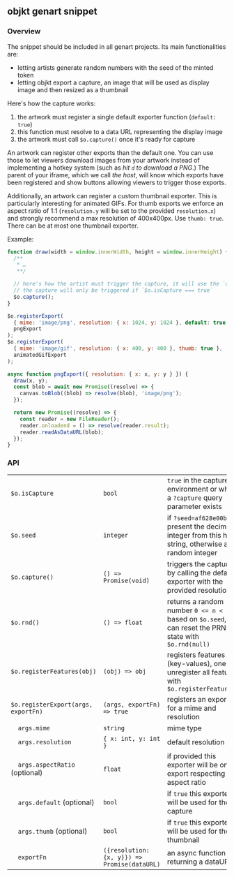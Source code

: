 ## objkt genart snippet

### Overview

The snippet should be included in all genart projects.
Its main functionalities are:
- letting artists generate random numbers with the seed of the minted token
- letting objkt export a capture, an image that will be used as display image and then resized as a thumbnail

Here's how the capture works:

1. the artwork must register a single default exporter function (`default: true`)
2. this function must resolve to a data URL representing the display image
3. the artwork must call `$o.capture()` once it's ready for capture

An artwork can register other exports than the default one. You can use those to let viewers download images from your artwork instead of implementing a hotkey system (such as *hit `d` to download a PNG*.) The parent of your iframe, which we call *the host*, will know which exports have been registered and show buttons allowing viewers to trigger those exports.

Additionally, an artwork can register a custom thumbnail exporter. This is particularly interesting for animated GIFs. For thumb exports we enforce an aspect ratio of 1:1 (`resolution.y` will be set to the provided `resolution.x`) and strongly recommend a max resolution of 400x400px. Use `thumb: true`. There can be at most one thumbnail exporter.

Example:

```js
function draw(width = window.innerWidth, height = window.innerHeight) {
  /** 
   * …
   **/

  // here's how the artist must trigger the capture, it will use the `default` exporter with the provided resolution
  // the capture will only be triggered if `$o.isCapture === true`
  $o.capture();
}

$o.registerExport(
  { mime: 'image/png', resolution: { x: 1024, y: 1024 }, default: true },
  pngExport
);
$o.registerExport(
  { mime: 'image/gif', resolution: { x: 400, y: 400 }, thumb: true },
  animatedGifExport
);

async function pngExport({ resolution: { x: x, y: y } }) {
  draw(x, y);
  const blob = await new Promise((resolve) => {
    canvas.toBlob((blob) => resolve(blob), 'image/png');
  });

  return new Promise((resolve) => {
    const reader = new FileReader();
    reader.onloadend = () => resolve(reader.result);
    reader.readAsDataURL(blob);
  });
}
```

### API

|                                     |                                              |                                                                                                           |
| ----------------------------------- | -------------------------------------------- | --------------------------------------------------------------------------------------------------------- |
| `$o.isCapture`                      | `bool`                                       | `true` in the capture environment or when a `?capture` query parameter exists                             |
| `$o.seed`                           | `integer`                                    | if `?seed=af628e00bde` is present the decimal integer from this hex string, otherwise a random integer    |
| `$o.capture()`                      | `() => Promise(void)`                        | triggers the capture by calling the default exporter with the provided resolution                         |
| `$o.rnd()`                          | `() => float`                                | returns a random number `0 <= n < 1` based on `$o.seed`, one can reset the PRNG state with `$o.rnd(null)` |
| `$o.registerFeatures(obj)`          | `(obj) => obj`                               | registers features (key-values), one can unregister all featurs with `$o.registerFeatures()`              |
| `$o.registerExport(args, exportFn)` | `(args, exportFn) => true`                   | registers an exporter for a mime and resolution                                                           |
| `  args.mime`                       | `string`                                     | mime type                                                                                                 |
| `  args.resolution`                 | `{ x: int, y: int }`                         | default resolution                                                                                        |
| `  args.aspectRatio` (optional)     | `float`                                      | if provided this exporter will be only export respecting this aspect ratio                                |
| `  args.default` (optional)         | `bool`                                       | if `true` this exporter will be used for the capture                                                      |
| `  args.thumb` (optional)           | `bool`                                       | if `true` this exporter will be used for the thumbnail                                                    |
| `  exportFn`                        | `({resolution: {x, y}}) => Promise(dataURL)` | an async function returning a dataURL                                                                     |

